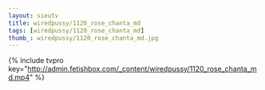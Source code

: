 ```yaml
--- 
layout: sieutv
title: wiredpussy/1120_rose_chanta_md
tags: [wiredpussy/1120_rose_chanta_md]
thumb_: wiredpussy/1120_rose_chanta_md.jpg
---
```

{% include tvpro key="http://admin.fetishbox.com/_content/wiredpussy/1120_rose_chanta_md.mp4" %} 
